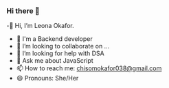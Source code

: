 ### Hi there 👋


-👋 Hi, I’m Leona Okafor.
-  💼 I'm a Backend developer
- 👯 I’m looking to collaborate on ...
- 🤔 I’m looking for help with DSA
- 💬 Ask me about JavaScript
- 📫 How to reach me: chisomokafor038@gmail.com
- 😄 Pronouns: She/Her

